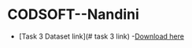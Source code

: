 # CODSOFT--Nandini

  - [Task 3 Dataset link](# task 3 link)
  -[Download here](https://www.kaggle.com/datasets/mlg-ulb/creditcardfraud)
